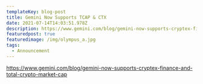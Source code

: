 ```yaml
---
templateKey: blog-post
title: Gemini Now Supports TCAP & CTX
date: 2021-07-14T14:03:51.978Z
description: https://www.gemini.com/blog/gemini-now-supports-cryptex-finance-and-total-crypto-market-cap
featuredpost: true
featuredimage: /img/olympus_a.jpg
tags:
  - Announcement
---
```

https://www.gemini.com/blog/gemini-now-supports-cryptex-finance-and-total-crypto-market-cap